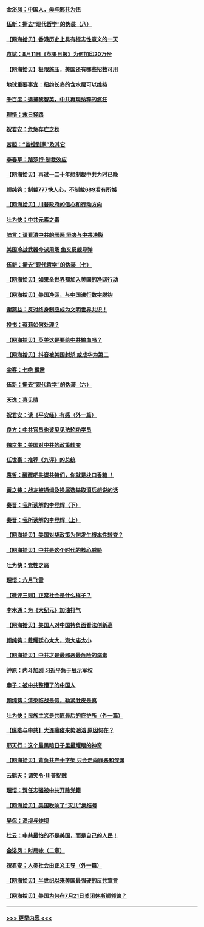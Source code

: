 #### [金浴凤：中国人，毋与邪共为伍](../pages/nsc993/n12324257.md?t=08121351) 
#### [伍新：撕去“现代哲学”的伪装（八）](../pages/nsc993/n12324188.md?t=08121351) 
#### [【网海拾贝】香港历史上具有标志性意义的一天](../pages/nsc993/n12324021.md?t=08121351) 
#### [袁斌：8月11日《苹果日报》为何加印20万份](../pages/nsc993/n12323955.md?t=08121351) 
#### [【网海拾贝】极限施压，美国还有哪些招数可用](../pages/nsc993/n12322512.md?t=08121351) 
#### [地球重要事宜：纽约长岛的含水层可以维持](../pages/nsc993/n12321844.md?t=08121351) 
#### [千百度：逮捕黎智英，中共再现纳粹的疯狂](../pages/nsc993/n12321777.md?t=08121351) 
#### [理悟：末日择路](../pages/nsc993/n12320812.md?t=08121351) 
#### [祝君安：危急存亡之秋](../pages/nsc993/n12320795.md?t=08121351) 
#### [苦胆：“监控到家”及其它](../pages/nsc993/n12320751.md?t=08121351) 
#### [李春草：踏莎行·制裁效应](../pages/nsc993/n12318290.md?t=08121351) 
#### [【网海拾贝】再过一二十年想制裁中共为时已晚](../pages/nsc993/n12318195.md?t=08121351) 
#### [颜纯钩：制裁777快人心，不制裁689若有所憾](../pages/nsc993/n12316912.md?t=08121351) 
#### [【网海拾贝】川普政府的信心和行动方向](../pages/nsc993/n12316673.md?t=08121351) 
#### [吐为快：中共元素之毒](../pages/nsc993/n12316547.md?t=08121351) 
#### [陆言：请看清中共的邪恶 坚决与中共决裂](../pages/nsc993/n12315784.md?t=08121351) 
#### [美国冷战武器今派用场 鱼叉反舰导弹](../pages/nsc993/n12316258.md?t=08121351) 
#### [伍新：撕去“现代哲学”的伪装（七）](../pages/nsc993/n12315846.md?t=08121351) 
#### [【网海拾贝】如果全世界都加入美国的净网行动](../pages/nsc993/n12315588.md?t=08121351) 
#### [【网海拾贝】美国净网，与中国进行数字脱钩](../pages/nsc993/n12312813.md?t=08121351) 
#### [谢燕益：反对终身制应成为文明世界共识！](../pages/nsc993/n12310465.md?t=08121351) 
#### [投书：蔡莉如何处理？](../pages/nsc993/n12310224.md?t=08121351) 
#### [【网海拾贝】英美这是要给中共输血吗？](../pages/nsc993/n12307646.md?t=08121351) 
#### [【网海拾贝】抖音被美国封杀 或成华为第二](../pages/nsc993/n12305277.md?t=08121351) 
#### [尘客：七绝 霹雳](../pages/nsc993/n12304053.md?t=08121351) 
#### [伍新：撕去“现代哲学”的伪装（六）](../pages/nsc993/n12303243.md?t=08121351) 
#### [天逸：喜见晴](../pages/nsc993/n12303226.md?t=08121351) 
#### [祝君安：读《平安经》有感（外一篇）](../pages/nsc993/n12303170.md?t=08121351) 
#### [良方：中共官员也该见见法轮功学员](../pages/nsc993/n12302985.md?t=08121351) 
#### [魏京生：美国对中共的政策转变](../pages/nsc993/n12302929.md?t=08121351) 
#### [任世豪：推荐《九评》的总统](../pages/nsc993/n12302838.md?t=08121351) 
#### [袁哲：醒醒吧共谍共特们，你就是块口香糖 ！](../pages/nsc993/n12302678.md?t=08121351) 
#### [黄之锋：战友被通缉及换届选举取消后想说的话](../pages/nsc993/n12302681.md?t=08121351) 
#### [秦晋：我所读解的李登辉（下）](../pages/nsc993/n12302171.md?t=08121351) 
#### [秦晋：我所读解的李登辉（上）](../pages/nsc993/n12301979.md?t=08121351) 
#### [【网海拾贝】美国对华政策为何发生根本性转变？](../pages/nsc993/n12302091.md?t=08121351) 
#### [【网海拾贝】中共是这个时代的核心威胁](../pages/nsc993/n12300541.md?t=08121351) 
#### [吐为快：党性之恶](../pages/nsc993/n12300263.md?t=08121351) 
#### [理悟：六月飞雪](../pages/nsc993/n12300243.md?t=08121351) 
#### [【微评三则】正常社会是什么样子？](../pages/nsc993/n12300228.md?t=08121351) 
#### [李木通：为《大纪元》加油打气](../pages/nsc993/n12280363.md?t=08121351) 
#### [【网海拾贝】美国人对中国持负面看法创新高](../pages/nsc993/n12298720.md?t=08121351) 
#### [颜纯钩：戴耀廷心太大，港大庙太小](../pages/nsc993/n12297682.md?t=08121351) 
#### [【网海拾贝】中共才是最邪恶最危险的病毒](../pages/nsc993/n12296470.md?t=08121351) 
#### [钟原：内斗加剧 习近平急于展示军权](../pages/nsc993/n12292544.md?t=08121351) 
#### [申子：被中共整懵了的中国人](../pages/nsc993/n12291389.md?t=08121351) 
#### [颜纯钩：渲染临战是假，勒紧肚皮是真](../pages/nsc993/n12290945.md?t=08121351) 
#### [吐为快：民族主义是共匪最后的庇护所（外一篇）](../pages/nsc993/n12290887.md?t=08121351) 
#### [【瘟疫与中共】大连瘟疫来势汹汹 原因何在？](../pages/nsc993/n12287474.md?t=08121351) 
#### [邢天行：这个最黑暗日子里最耀眼的神奇](../pages/nsc993/n12289882.md?t=08121351) 
#### [【网海拾贝】背负共产十字架 只会走向罪恶和深渊](../pages/nsc993/n12288290.md?t=08121351) 
#### [云鹤天：调笑令·川普捉贼](../pages/nsc993/n12285672.md?t=08121351) 
#### [理悟：贺任志强被中共开除党籍](../pages/nsc993/n12285597.md?t=08121351) 
#### [【网海拾贝】美国吹响了“灭共”集结号](../pages/nsc993/n12284522.md?t=08121351) 
#### [吴侃：溃坝与炸坝](../pages/nsc993/n12283593.md?t=08121351) 
#### [杜云：中共最怕的不是美国，而是自己的人民！](../pages/nsc993/n12282935.md?t=08121351) 
#### [金浴凤：时局咏（二章）](../pages/nsc993/n12282923.md?t=08121351) 
#### [祝君安：人类社会由正义主导（外一篇）](../pages/nsc993/n12282809.md?t=08121351) 
#### [【网海拾贝】半世纪以来美国最强硬的反共宣言](../pages/nsc993/n12282656.md?t=08121351) 
#### [【网海拾贝】美国为何在7月21日关闭休斯顿领馆？](../pages/nsc993/n12279731.md?t=08121351) 

----
#### [ >>> 更早内容 <<< ](../indexes/nsc993-earlier.md)
